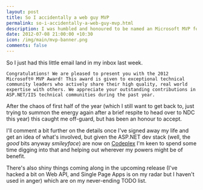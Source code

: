 ```yaml
--- 
layout: post
title: So I accidentally a web guy MVP
permalink: so-i-accidentally-a-web-guy-mvp.html
description: I was humbled and honoured to be named an Microsoft MVP for ASP.NET/IIS recently...
date: 2012-07-08 21:00:00 +10:30
icon: /img/main/mvp-banner.png
comments: false
---
```

 
So I just had this little email land in my inbox last week.

    Congratulations! We are pleased to present you with the 2012 Microsoft® MVP Award! This award is given to exceptional technical community leaders who actively share their high quality, real world expertise with others. We appreciate your outstanding contributions in ASP.NET/IIS technical communities during the past year.

After the chaos of first half of the year (which I still want to get back to, just trying to summon the energy again after a brief respite to head over to NDC this year) this caught me off-guard, but has been an honour to accept.

I'll comment a bit further on the details once I've signed away my life and get an idea of what's involved, but given the ASP.NET dev stack (well, the *good* bits anyway *smileyface*) are now on [Codeplex](http://aspnetwebstack.codeplex.com/) I'm keen to spend some time digging into that and helping out wherever my powers might be of benefit.

There's also shiny things coming along in the upcoming release (I've hacked a bit on Web API, and Single Page Apps is on my radar but I haven't used in anger) which are on my never-ending TODO list.